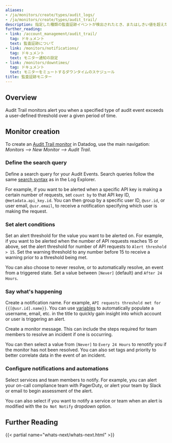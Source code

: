 ```yaml
---
aliases:
- /ja/monitors/create/types/audit_logs/
- /ja/monitors/create/types/audit_trail/
description: 指定した種類の監査証跡イベントが検出されたとき、またはしきい値を超えたときにアラートを発します。
further_reading:
- link: /account_management/audit_trail/
  tag: ドキュメント
  text: 監査証跡について
- link: /monitors/notifications/
  tag: ドキュメント
  text: モニター通知の設定
- link: /monitors/downtimes/
  tag: ドキュメント
  text: モニターをミュートするダウンタイムのスケジュール
title: 監査証跡モニター
---
```


## Overview

Audit Trail monitors alert you when a specified type of audit event exceeds a user-defined threshold over a given period of time.

## Monitor creation

To create an [Audit Trail monitor][1] in Datadog, use the main navigation: *Monitors --> New Monitor --> Audit Trail*.

### Define the search query

Define a search query for your Audit Events. Search queries follow the same [search syntax][2] as in the Log Explorer.

For example, if you want to be alerted when a specific API key is making a certain number of requests, set `count by` to that API key ID, `@metadata.api_key.id`. You can then group by a specific user ID, `@usr.id`, or user email, `@usr.email`, to receive a notification specifying which user is making the request.

### Set alert conditions

Set an alert threshold for the value you want to be alerted on. For example, if you want to be alerted when the number of API requests reaches 15 or above, set the alert threshold for number of API requests to `Alert threshold > 15`. Set the warning threshold to any number before 15 to receive a warning prior to a threshold being met.

You can also choose to never resolve, or to automatically resolve, an event from a triggered state. Set a value between `[Never]` (default) and `After 24 Hours`.

### Say what's happening

Create a notification name. For example, `API requests threshold met for {{[@usr.id].name}}`. You can use [variables][3] to automatically populate a username, email, etc. in the title to quickly gain insight into which account or user is triggering an alert.

Create a monitor message. This can include the steps required for team members to resolve an incident if one is occurring.

You can then select a value from `[Never]` to `Every 24 Hours` to renotify you if the monitor has not been resolved. You can also set tags and priority to better correlate data in the event of an incident.

### Configure notifications and automations

Select services and team members to notify. For example, you can alert your on-call compliance team with PagerDuty, or alert your team by Slack or email to begin assessment of the alert.

You can also select if you want to notify a service or team when an alert is modified with the `Do Not Notify` dropdown option.

## Further Reading

{{< partial name="whats-next/whats-next.html" >}}

[1]: https://app.datadoghq.com/monitors/create/audit
[2]: /ja/logs/explorer/search_syntax/
[3]: /ja/monitors/notify/variables/